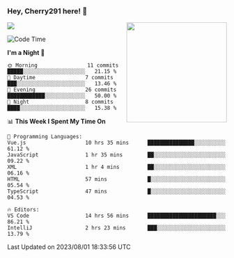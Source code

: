 ### Hey, Cherry291 here! 👋

![](https://metrics.lecoq.io/cherry291?template=classic&config.timezone=Asia%2FShanghai)
<img align='right' src="https://media.giphy.com/media/M9gbBd9nbDrOTu1Mqx/giphy.gif" width="230">
<!-- ![](https://github-readme-stats-ouuan.vercel.app/api?username=cherry291&theme=dark&show_icons=true) -->

<!--START_SECTION:waka-->
![Code Time](http://img.shields.io/badge/Code%20Time-95%20hrs%2019%20mins-blue)

**I'm a Night 🦉** 

```text
🌞 Morning                11 commits          █████░░░░░░░░░░░░░░░░░░░░   21.15 % 
🌆 Daytime                7 commits           ███░░░░░░░░░░░░░░░░░░░░░░   13.46 % 
🌃 Evening                26 commits          ████████████░░░░░░░░░░░░░   50.00 % 
🌙 Night                  8 commits           ████░░░░░░░░░░░░░░░░░░░░░   15.38 % 
```


📊 **This Week I Spent My Time On** 

```text
💬 Programming Languages: 
Vue.js                   10 hrs 35 mins      ███████████████░░░░░░░░░░   61.12 % 
JavaScript               1 hr 35 mins        ██░░░░░░░░░░░░░░░░░░░░░░░   09.22 % 
XML                      1 hr 4 mins         ██░░░░░░░░░░░░░░░░░░░░░░░   06.16 % 
HTML                     57 mins             █░░░░░░░░░░░░░░░░░░░░░░░░   05.54 % 
TypeScript               47 mins             █░░░░░░░░░░░░░░░░░░░░░░░░   04.53 % 

🔥 Editors: 
VS Code                  14 hrs 56 mins      ██████████████████████░░░   86.21 % 
IntelliJ                 2 hrs 23 mins       ███░░░░░░░░░░░░░░░░░░░░░░   13.79 % 
```


 Last Updated on 2023/08/01 18:33:56 UTC
<!--END_SECTION:waka-->

<!--
**Cherry291/cherry291** is a ✨ _special_ ✨ repository because its `README.md` (this file) appears on your GitHub profile.

Here are some ideas to get you started:

- 🔭 I’m currently working on ...
- 🌱 I’m currently learning ...
- 👯 I’m looking to collaborate on ...
- 🤔 I’m looking for help with ...
- 💬 Ask me about ...
- 📫 How to reach me: ...
- 😄 Pronouns: ...
- ⚡ Fun fact: ...
-->
